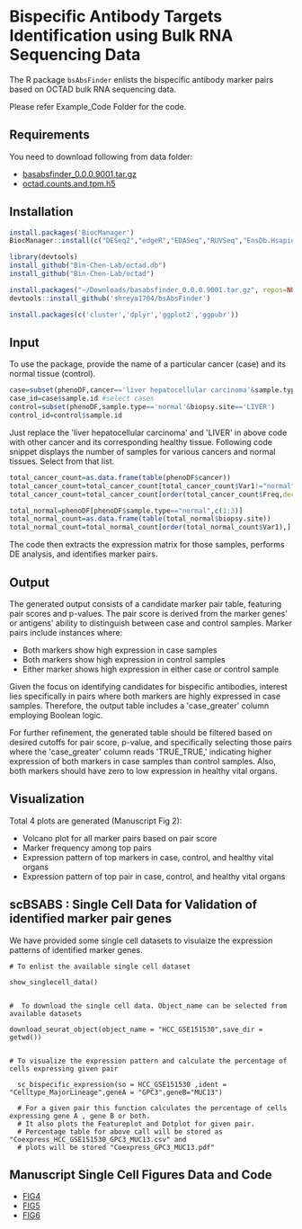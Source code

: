 # **Bispecific Antibody Targets Identification using Bulk RNA Sequencing Data**

The R package `bsAbsFinder` enlists the bispecific antibody marker pairs based on OCTAD bulk RNA sequencing data. 

Please refer Example_Code Folder for the code.

## **Requirements**
You need to download following from data folder:
- [basabsfinder_0.0.0.9001.tar.gz](https://chenlab-data-public.s3.amazonaws.com/BISPECIFIC_ANTIBODY/bsAbsFinder_installation/basabsfinder_0.0.0.9001.tar.gz)
- [octad.counts.and.tpm.h5](https://chenlab-data-public.s3.amazonaws.com/octad/octad.counts.and.tpm.h5)

## **Installation**

```r
install.packages('BiocManager')
BiocManager::install(c("DESeq2","edgeR","EDASeq","RUVSeq","EnsDb.Hsapiens.v86"))

library(devtools)
install_github("Bin-Chen-Lab/octad.db")
install_github("Bin-Chen-Lab/octad")

install.packages("~/Downloads/basabsfinder_0.0.0.9001.tar.gz", repos=NULL, type='source')
devtools::install_github('shreya1704/bsAbsFinder')

install.packages(c('cluster','dplyr','ggplot2','ggpubr'))
```
## **Input**

To use the package, provide the name of a particular cancer (case) and its normal tissue (control).

```r
case=subset(phenoDF,cancer=='liver hepatocellular carcinoma'&sample.type == 'primary') 
case_id=case$sample.id #select cases
control=subset(phenoDF,sample.type=='normal'&biopsy.site=='LIVER')
control_id=control$sample.id
```
Just replace the 'liver hepatocellular carcinoma' and 'LIVER' in above code with 
other cancer and its corresponding healthy tissue. 
Following code snippet displays the number of samples for various cancers and normal tissues. Select from that list.

```r
total_cancer_count=as.data.frame(table(phenoDF$cancer))
total_cancer_count=total_cancer_count[total_cancer_count$Var1!="normal",]
total_cancer_count=total_cancer_count[order(total_cancer_count$Freq,decreasing = T),]

total_normal=phenoDF[phenoDF$sample.type=="normal",c(1:3)]
total_normal_count=as.data.frame(table(total_normal$biopsy.site))
total_normal_count=total_normal_count[order(total_normal_count$Var1),]
```
The code then extracts the expression matrix for those samples, performs DE analysis, and identifies marker pairs.

## **Output**

The generated output consists of a candidate marker pair table, featuring pair scores and p-values. The pair score is derived from the marker genes' or antigens' ability to distinguish between case and control samples. Marker pairs include instances where:
- Both markers show high expression in case samples
- Both markers show high expression in control samples
- Either marker shows high expression in either case or control sample

Given the focus on identifying candidates for bispecific antibodies, interest lies specifically in pairs where both markers are highly expressed in case samples. Therefore, the output table includes a 'case_greater' column employing Boolean logic.

For further refinement, the generated table should be filtered based on desired cutoffs for pair score, p-value, and specifically selecting those pairs where the 'case_greater' column reads 'TRUE_TRUE,' indicating higher expression of both markers in case samples than control samples. Also, both markers should have zero to low expression in healthy vital organs.

## **Visualization**

Total 4 plots are generated (Manuscript Fig 2):
- Volcano plot for all marker pairs based on pair score
- Marker frequency among top pairs
- Expression pattern of top markers in case, control, and healthy vital organs
- Expression pattern of top pair in case, control, and healthy vital organs

## **scBSABS** : Single Cell Data for Validation of identified marker pair genes
We have provided some single cell datasets to visulaize the expression patterns of identified marker genes. 

```
# To enlist the available single cell dataset

show_singlecell_data()


#  To download the single cell data. Object_name can be selected from available datasets

download_seurat_object(object_name = "HCC_GSE151530",save_dir = getwd())


# To visualize the expression pattern and calculate the percentage of cells expressing given pair 
  
  sc_bispecific_expression(so = HCC_GSE151530 ,ident = "Celltype_MajorLineage",geneA = "GPC3",geneB="MUC13")
  
  # For a given pair this function calculates the percentage of cells expressing gene A , gene B or both.
  # It also plots the Featureplot and Dotplot for given pair.
  # Percentage table for above call will be stored as "Coexpress_HCC_GSE151530_GPC3_MUC13.csv" and 
  # plots will be stored "Coexpress_GPC3_MUC13.pdf"

```

## **Manuscript Single Cell Figures Data and Code**
- [FIG4](https://chenlab-data-public.s3.amazonaws.com/BISPECIFIC_ANTIBODY/Single_Cell_data/FIG4_VITAL_ORGANS.zip)
- [FIG5](https://chenlab-data-public.s3.amazonaws.com/BISPECIFIC_ANTIBODY/Single_Cell_data/FIG5_HCC.zip)
- [FIG6](https://chenlab-data-public.s3.amazonaws.com/BISPECIFIC_ANTIBODY/Single_Cell_data/FIG6_COEXPRESSION_PLOT.zip)

  

  
  












